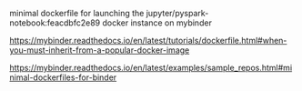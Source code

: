 minimal dockerfile for launching the jupyter/pyspark-notebook:feacdbfc2e89
docker instance on mybinder

https://mybinder.readthedocs.io/en/latest/tutorials/dockerfile.html#when-you-must-inherit-from-a-popular-docker-image

https://mybinder.readthedocs.io/en/latest/examples/sample_repos.html#minimal-dockerfiles-for-binder
